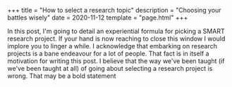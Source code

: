 +++
title = "How to select a research topic"
description = "Choosing your battles wisely"
date = 2020-11-12
template = "page.html"
+++

In this post, I'm going to detail an experiential formula for picking a SMART
research project. If your hand is now reaching to close this window I would
implore you to linger a while. I acknowledge that embarking on research
projects is a bane endeavour for a lot of people. That fact is in itself
a motivation for writing this post. I believe that the way we've been taught
(if we've been taught at all) of going about selecting a research project is
wrong. That may be a bold statement
